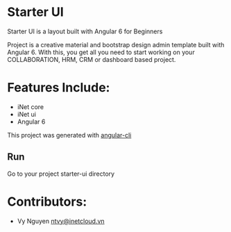 # Starter UI

Starter UI is a layout built with Angular 6 for Beginners

Project is a creative material and bootstrap design admin template built with Angular 6.
With this, you get all you need to start working on your COLLABORATION, HRM, CRM or dashboard based project.

# Features Include:

* iNet core
* iNet ui
* Angular 6

This project was generated with [angular-cli](https://github.com/angular/angular-cli)

## Run
Go to your project starter-ui directory

Contributors:
===
- Vy Nguyen <ntvy@inetcloud.vn>